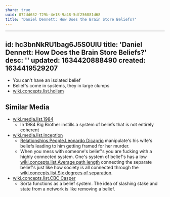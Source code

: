 ```yaml
---
share: true
uuid: 072dd632-729b-4e18-9a48-5df256881d68
title: "Daniel Dennett: How Does the Brain Store Beliefs?"
---
```

---
id: hc3bnNkRU1bag6J5S0UIU
title: 'Daniel Dennett: How Does the Brain Store Beliefs?'
desc: ''
updated: 1634420888490
created: 1634419529207
---

* You can't have an isolated belief
* Belief's come in systems, they  in large clumps
* [wiki.concepts.list.holism](/7325ec18-5c6a-4e43-bb36-437050d54025)

## Similar Media

* [wiki.media.list.1984](/8d27c0e2-820e-48cf-909e-fb0034b8ccaa)
  * In 1984 Big Brother instills a system of beliefs that is not entirely coherent
* [wiki.media.list.inception](/c6ccc7d8-2245-4e07-a5ce-5d9c9abebc26)
  * [Relationships.People.Leonardo Dicaprio](/undefined) manipulate's his wife's beliefs  leading to him getting framed for her murder.
  * When you mess with someone's belief's you are fucking with a highly connected system. One's system of belief's has a low [wiki.concepts.list.Average path length](/962b5f3f-1b8f-4314-9dc4-ac71a5a41fcf) connecting the separate belief's just like how society is all connected through the [wiki.concepts.list.Six degrees of separation](/5241197b-7146-46d5-9084-e10a1f56804f).
* [wiki.concepts.list.CBC Casper](/13238467-be41-4d6b-9769-0bb8ca16fdd4)
  * Sorta functions as a belief system. The idea of slashing stake and state from a network is like removing a belief.
